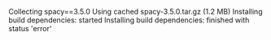 Collecting spacy==3.5.0
  Using cached spacy-3.5.0.tar.gz (1.2 MB)
  Installing build dependencies: started
  Installing build dependencies: finished with status 'error'
